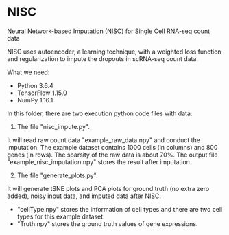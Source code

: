 # NISC
Neural Network-based Imputation (NISC) for Single Cell RNA-seq count data

NISC uses autoencoder, a learning technique, with a weighted loss function and regularization to impute the dropouts in scRNA-seq count data.

What we need:

* Python 3.6.4
* TensorFlow 1.15.0
* NumPy 1.16.1

In this folder, there are two execution python code files with data:

1. The file "nisc_impute.py".

It will read raw count data "example_raw_data.npy" and conduct the imputation. The example dataset contains 1000 cells (in columns) and 800 genes (in rows). The sparsity of the raw data is about 70%. The output file "example_nisc_imputation.npy" stores the result after imputation.

2. The file "generate_plots.py".

It will generate tSNE plots and PCA plots for ground truth (no extra zero added), noisy input data, and imputed data after NISC.

  - "cellType.npy" stores the information of cell types and there are two cell types for this example dataset.
  - "Truth.npy" stores the ground truth values of gene expressions.

